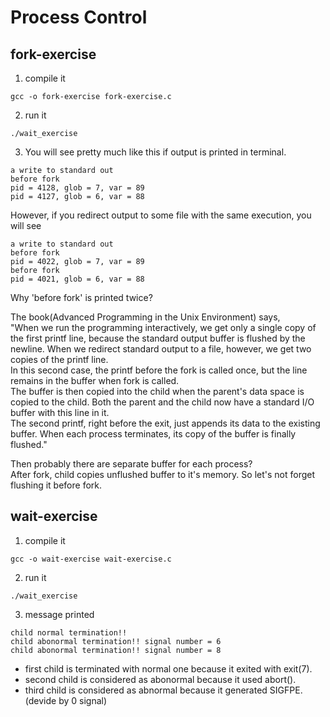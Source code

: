 # Process Control

## fork-exercise
1. compile it
```
gcc -o fork-exercise fork-exercise.c
```

2. run it
```
./wait_exercise
```

3. You will see pretty much like this if output is printed in terminal.
```
a write to standard out
before fork
pid = 4128, glob = 7, var = 89
pid = 4127, glob = 6, var = 88
```

However, if you redirect output to some file with the same execution, you will see
```
a write to standard out
before fork
pid = 4022, glob = 7, var = 89
before fork
pid = 4021, glob = 6, var = 88
```
Why 'before fork' is printed twice?   
   
The book(Advanced Programming in the Unix Environment) says,   
"When we run the programming interactively, we get only a single copy of the first printf line,  because the standard output buffer is flushed by the newline. When we redirect standard output to a file, however, we get two copies of the printf line.   
In this second case, the printf before the fork is called once, but the line remains in the buffer when fork is called.   
The buffer is then copied into the child when the parent's data space is copied to the child. 
Both the parent and the child now have a standard I/O buffer with this line in it.   
The second printf, right before the exit, just appends its data to the existing buffer. When each process terminates, its copy of the buffer is finally flushed."
   
Then probably there are separate buffer for each process?   
After fork, child copies unflushed buffer to it's memory. So let's not forget flushing it before fork.


## wait-exercise
1. compile it
```
gcc -o wait-exercise wait-exercise.c
```

2. run it
```
./wait_exercise
```

3. message printed
```
child normal termination!!
child abonormal termination!! signal number = 6
child abonormal termination!! signal number = 8
```
- first child is terminated with normal one because it exited with exit(7).
- second child is considered as abonormal because it used abort().
- third child is considered as abnormal because it generated SIGFPE.(devide by 0 signal)

